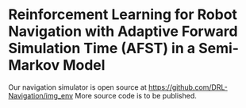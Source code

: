 # Reinforcement Learning for Robot Navigation with Adaptive Forward Simulation Time (AFST) in a Semi-Markov Model

Our navigation simulator is open source at  https://github.com/DRL-Navigation/img_env
More source code is to be published.
